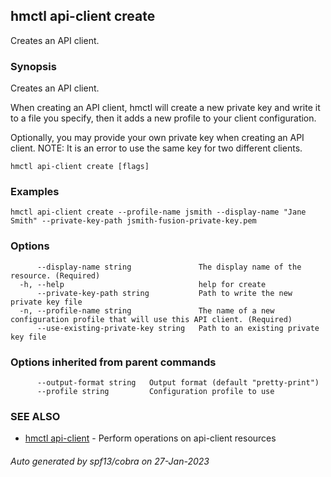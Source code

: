 ## hmctl api-client create

Creates an API client.

### Synopsis

Creates an API client.
		
When creating an API client, hmctl will create a new private key and write it
to a file you specify, then it adds a new profile to your client configuration.

Optionally, you may provide your own private key when creating an API client.
NOTE: It is an error to use the same key for two different clients.
		

```
hmctl api-client create [flags]
```

### Examples

```
hmctl api-client create --profile-name jsmith --display-name "Jane Smith" --private-key-path jsmith-fusion-private-key.pem
```

### Options

```
      --display-name string               The display name of the resource. (Required)
  -h, --help                              help for create
      --private-key-path string           Path to write the new private key file
  -n, --profile-name string               The name of a new configuration profile that will use this API client. (Required)
      --use-existing-private-key string   Path to an existing private key file
```

### Options inherited from parent commands

```
      --output-format string   Output format (default "pretty-print")
      --profile string         Configuration profile to use
```

### SEE ALSO

* [hmctl api-client](hmctl_api-client.md)	 - Perform operations on api-client resources

###### Auto generated by spf13/cobra on 27-Jan-2023
